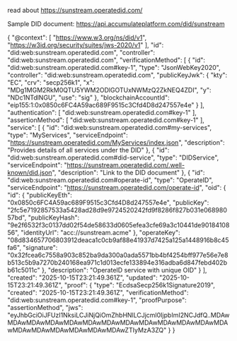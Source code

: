read about https://sunstream.operatedid.com/



Sample DID document:
https://api.accumulateplatform.com/did/sunstream

{
  "@context": [
    "https://www.w3.org/ns/did/v1",
    "https://w3id.org/security/suites/jws-2020/v1"
  ],
  "id": "did:web:sunstream.operatedid.com",
  "controller": "did:web:sunstream.operatedid.com",
  "verificationMethod": [
    {
      "id": "did:web:sunstream.operatedid.com#key-1",
      "type": "JsonWebKey2020",
      "controller": "did:web:sunstream.operatedid.com",
      "publicKeyJwk": {
        "kty": "EC",
        "crv": "secp256k1",
        "x": "MDg1MGM2RkM0QTU5YWM2ODlGOTUxNWMzQ2ZkNEQ4ZDI",
        "y": "NDc1NTdlNGU",
        "use": "sig"
      },
      "blockchainAccountId": "eip155:1:0x0850c6FC4A59ac689F9515c3Cfd4D8d247557e4e"
    }
  ],
  "authentication": [
    "did:web:sunstream.operatedid.com#key-1"
  ],
  "assertionMethod": [
    "did:web:sunstream.operatedid.com#key-1"
  ],
  "service": [
    {
      "id": "did:web:sunstream.operatedid.com#my-services",
      "type": "MyServices",
      "serviceEndpoint": "https://sunstream.operatedid.com/MyServices/index.json",
      "description": "Provides details of all services under the DID"
    },
    {
      "id": "did:web:sunstream.operatedid.com#did-service",
      "type": "DIDService",
      "serviceEndpoint": "https://sunstream.operatedid.com/.well-known/did.json",
      "description": "Link to the DID document"
    },
    {
      "id": "did:web:sunstream.operatedid.com#operate-id",
      "type": "OperateID",
      "serviceEndpoint": "https://sunstream.operatedid.com/operate-id",
      "oid": {
        "id": {
          "publicKeyEth": "0x0850c6FC4A59ac689F9515c3Cfd4D8d247557e4e",
          "publicKey": "2fc5e7192857533a5428ad28d9e9724520242fd9f8286f827b031e06898057bd",
          "publicKeyHash": "9e2f6532f3c0137dd02f54de58633d0605efea3cfe69a3c10441de9018410856",
          "identityUrl": "acc://sunstream.acme"
        },
        "operateKey": "08d834657706803912deaca1c0cb9af88e41937d7425a125a1448916b8c45fa6",
        "signature": "0x32fcea6c7558a903c852ba9da300a0ada5571bb4bf4254bff977e56e7e8b513c5b9a7270b240168ea971c1d013ecfe133894e316adba6d847febd402bb61c5011c"
      },
      "description": "OperateID service with unique OID"
    }
  ],
  "created": "2025-10-15T23:21:49.361Z",
  "updated": "2025-10-15T23:21:49.361Z",
  "proof": {
    "type": "EcdsaSecp256k1Signature2019",
    "created": "2025-10-15T23:21:49.361Z",
    "verificationMethod": "did:web:sunstream.operatedid.com#key-1",
    "proofPurpose": "assertionMethod",
    "jws": "eyJhbGciOiJFUzI1NksiLCJiNjQiOmZhbHNlLCJjcml0IjpbImI2NCJdfQ..MDAwMDAwMDAwMDAwMDAwMDAwMDAwMDAwMDAwMDAwMDAwMDAwMDAwMDAwMDAwMDAwMDAwMDAwMDAwZTIyMzA3ZQ"
  }
}